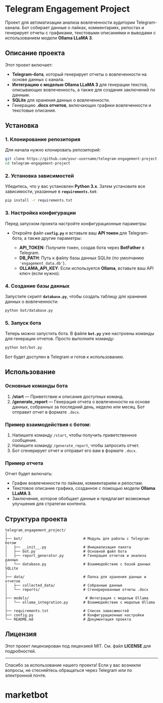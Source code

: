 # Telegram Engagement Project

Проект для автоматизации анализа вовлеченности аудитории Telegram-канала. Бот собирает данные о лайках, комментариях, репостах и генерирует отчеты с графиками, текстовыми описаниями и выводами с использованием модели **Ollama LLaMA 3**.

## Описание проекта

Этот проект включает:
- **Telegram-бота**, который генерирует отчеты о вовлеченности на основе данных с канала.
- **Интеграцию с моделью Ollama LLaMA 3** для генерации текстов, описывающих вовлеченность, а также для создания заключений по данным.
- **SQLite** для хранения данных о вовлеченности.
- Генерацию **.docx отчетов**, включающих графики вовлеченности и текстовые описания.

## Установка

### 1. Клонирование репозитория

Для начала нужно клонировать репозиторий:

```bash
git clone https://github.com/your-username/telegram-engagement-project.git
cd telegram-engagement-project
```

### 2. Установка зависимостей

Убедитесь, что у вас установлен **Python 3.x**. Затем установите все зависимости, указанные в **`requirements.txt`**:

```bash
pip install -r requirements.txt
```

### 3. Настройка конфигурации

Перед запуском проекта настройте конфигурационные параметры:

* Откройте файл **`config.py`** и вставьте ваш **API токен** для Telegram-бота, а также другие параметры:

  * **API\_TOKEN**: Получите токен, создав бота через **BotFather** в Telegram.
  * **DB\_PATH**: Путь к файлу базы данных SQLite (по умолчанию `'engagement_data.db'`).
  * **OLLAMA\_API\_KEY**: Если используется **Ollama**, вставьте ваш API ключ (если нужно).

### 4. Создание базы данных

Запустите скрипт **`database.py`**, чтобы создать таблицу для хранения данных о вовлеченности:

```bash
python bot/database.py
```

### 5. Запуск бота

Теперь можно запустить бота. В файле **`bot.py`** уже настроены команды для генерации отчетов. Просто выполните команду:

```bash
python bot/bot.py
```

Бот будет доступен в Telegram и готов к использованию.

## Использование

### Основные команды бота

1. **/start** — Приветствие и описание доступных команд.
2. **/generate\_report** — Генерация отчета о вовлеченности на основе данных, собранных за последний день, неделю или месяц. Бот отправит отчет в формате `.docx`.

### Пример взаимодействия с ботом:

1. Напишите команду `/start`, чтобы получить приветственное сообщение.
2. Напишите команду `/generate_report`, чтобы запросить отчет.
3. Бот сгенерирует отчет и отправит его вам в формате `.docx`.

### Пример отчета

Отчет будет включать:

* График вовлеченности по лайкам, комментариям и репостам.
* Текстовое описание графика, созданное с помощью модели **Ollama LLaMA 3**.
* Заключение, которое обобщает данные и предлагает возможные улучшения для стратегии контента.

## Структура проекта

```
telegram_engagement_project/
│
├── bot/                            # Модуль для работы с Telegram-ботом
│   ├── __init__.py                 # Инициализация пакета
│   ├── bot.py                      # Основной файл бота
│   ├── report_generator.py         # Генерация отчетов и анализа данных
│   └── database.py                 # Взаимодействие с базой данных SQLite
│
├── data/                           # Папка для хранения данных и отчетов
│   ├── collected_data/             # Собранные данные
│   └── reports/                    # Сгенерированные отчеты .docx
│
├── models/                          # Интеграция с моделью Ollama
│   └── ollama_integration.py       # Взаимодействие с моделью Ollama
│
├── requirements.txt                # Список зависимостей
├── config.py                       # Конфигурационные настройки
└── README.md                       # Документация проекта
```

## Лицензия

Этот проект лицензирован под лицензией MIT. См. файл **LICENSE** для подробностей.


---

Спасибо за использование нашего проекта! Если у вас возникли вопросы, не стесняйтесь обращаться через Telegram или по электронной почте.

# marketbot
